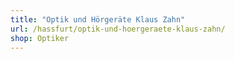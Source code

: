 ```yaml
---
title: "Optik und Hörgeräte Klaus Zahn"
url: /hassfurt/optik-und-hoergeraete-klaus-zahn/
shop: Optiker
---
```

